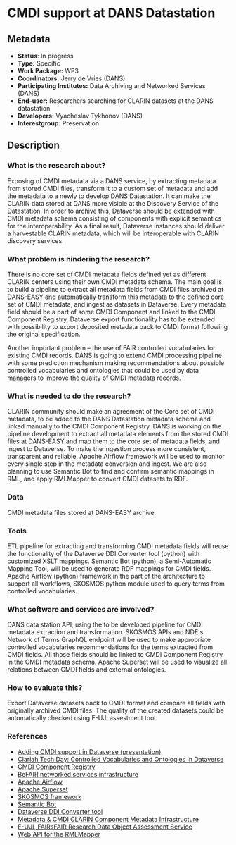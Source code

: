 # CMDI support at DANS Datastation
 
## Metadata
* **Status**: In progress
* **Type:** Specific
* **Work Package:** WP3
* **Coordinators:** Jerry de Vries (DANS)
* **Participating Institutes:** Data Archiving and Networked Services (DANS)
* **End-user:** Researchers searching for CLARIN datasets at the DANS datastation
* **Developers:** Vyacheslav Tykhonov (DANS)
* **Interestgroup:** Preservation
 
## Description
 
### What is the research about?
Exposing of CMDI metadata via a DANS service, by extracting metadata from stored CMDI files, transform it to a custom set of metadata and add the metadata to a newly to develop DANS Datastation. It can make the CLARIN data stored at DANS more visible at the Discovery Service of the Datastation. In order to archive this, Dataverse should be extended with CMDI metadata schema consisting of components with explicit semantics for the interoperability. As a final result, Dataverse instances should deliver a harvestable CLARIN metadata, which will be interoperable with CLARIN discovery services.
 
### What problem is hindering the research?
There is no core set of CMDI metadata fields defined yet as different CLARIN centers using their own CMDI metadata schema. The main goal is to build a pipeline to extract all metadata fields from CMDI files archived at DANS-EASY and automatically transform this metadata to the defined core set of CMDI metadata, and ingest as datasets in Dataverse. Every metadata field should be a part of some CMDI Component and linked to the CMDI Component Registry. Dataverse export functionality has to be extended with possibility to export deposited metadata back to CMDI format following the original specification. 

Another important problem – the use of FAIR controlled vocabularies for existing CMDI records. DANS is going to extend CMDI processing pipeline with some prediction mechanism making recommendations about possible controlled vocabularies and ontologies that could be used by data managers to improve the quality of CMDI metadata records. 
 
### What is needed to do the research?
CLARIN community should make an agreement of the Core set of CMDI metadata, to be added to the DANS Datastation metadata schema and linked manually to the CMDI Component Registry. DANS is working on the pipeline development to extract all metadata elements from the stored CMDI files at DANS-EASY and map them to the core set of metadata fields, and ingest to Dataverse. To make the ingestion process more consistent, transparent and reliable, Apache Airflow framework will be used to monitor every single step in the metadata conversion and ingest. We are also planning to use Semantic Bot to find and confirm semantic mappings in RML, and apply RMLMapper to convert CMDI datasets to RDF.
 
### Data
CMDI metadata files stored at DANS-EASY archive.
 
### Tools
ETL pipeline for extracting and transforming CMDI metadata fields will reuse the functionality of the Dataverse DDI Converter tool (python) with customized XSLT mappings. Semantic Bot (python), a Semi-Automatic Mapping Tool, will be used to generate RDF mappings for CMDI fields. Apache Airflow (python) framework in the part of the architecture to support all workflows, SKOSMOS python module used to query terms from controlled vocabularies. 
 
### What software and services are involved?
DANS data station API, using the to be developed pipeline for CMDI metadata extraction and transformation. SKOSMOS APIs and NDE's Network of Terms GraphQL endpoint will be used to make appropriate controlled vocabularies recommendations for the terms extracted from CMDI fields. All those fields should be linked to CMDI Component Registry in the CMDI metadata schema. 
Apache Superset will be used to visualize all relations between CMDI fields and external ontologies.
 
### How to evaluate this?
Export Dataverse datasets back to CMDI format and compare all fields with originally archived CMDI files. The quality of the created datasets could be automatically checked using F-UJI assestment tool. 
 
### References
* [Adding CMDI support in Dataverse (presentation)](https://www.slideshare.net/vty/clarin-cmdi-support-in-dataverse)
* [Clariah Tech Day: Controlled Vocabularies and Ontologies in Dataverse](https://www.slideshare.net/vty/clariah-tech-day-controlled-vocabularies-and-ontologies-in-dataverse) 
* [CMDI Component Registry](https://catalog.clarin.eu/ds/ComponentRegistry/#/)
* [BeFAIR networked services infrastructure](http://github.com/CoronaWhy/befair/)
* [Apache Airflow](https://airflow.apache.org)
* [Apache Superset](https://superset.apache.org)
* [SKOSMOS framework](http://skosmos.org)
* [Semantic Bot](https://github.com/opendatasoft/semantic-bot)
* [Dataverse DDI Converter tool](http://github.com/IQSS/dataverse-ddi-converter-tool)
* [Metadata & CMDI CLARIN Component Metadata Infrastructure](https://www.clarin.nl/sites/default/files/MetadataEnCMDI.pptx)
* [F-UJI, FAIRsFAIR Research Data Object Assessment Service](https://github.com/pangaea-data-publisher/fuji)
* [Web API for the RMLMapper](http://github.com/RMLio/rmlmapper-webapi-js/)

